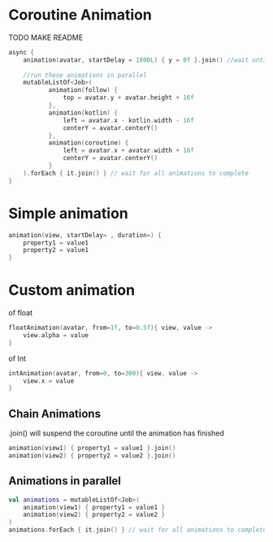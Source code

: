 # Coroutine Animation

TODO MAKE README

```kotlin
async {
    animation(avatar, startDelay = 1000L) { y = 0f }.join() //wait until animation end
    
    //run these animations in parallel
    mutableListOf<Job>(
           animation(follow) {
               top = avatar.y + avatar.height + 16f
           },
           animation(kotlin) {
               left = avatar.x - kotlin.width - 16f
               centerY = avatar.centerY()
           },
           animation(coroutine) {
               left = avatar.x + avatar.width + 16f
               centerY = avatar.centerY()
           }
    ).forEach { it.join() } // wait for all animations to complete
}
```

# Simple animation

```kotlin
animation(view, startDelay= , duration=) { 
    property1 = value1 
    property2 = value1 
}
```

# Custom animation

of float
```kotlin
floatAnimation(avatar, from=1f, to=0.5f){ view, value ->
    view.alpha = value
}
```

of Int
```kotlin
intAnimation(avatar, from=0, to=300){ view, value ->
    view.x = value
}
```

## Chain Animations

.join() will suspend the coroutine until the animation has finished

```kotlin
animation(view1) { property1 = value1 }.join()
animation(view2) { property2 = value2 }.join()
```

## Animations in parallel

```kotlin
val animations = mutableListOf<Job>(
    animation(view1) { property1 = value1 }
    animation(view2) { property2 = value2 }
)
animations.forEach { it.join() } // wait for all animations to complete
```